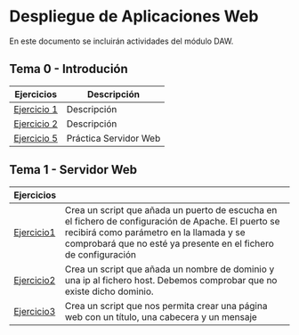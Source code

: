 # Despliegue de Aplicaciones Web
En este documento se incluirán actividades del módulo DAW.
## Tema 0 - Introdución
|Ejercicios|Descripción|
|----------|-----------|
|[Ejercicio 1](Tema0/Ejercicio1.md)|Descripción|
|[Ejercicio 2](Tema0/Ejercicio2.md)|Descripción|
|[Ejercicio 5](Tema0/Ejercicio5.md)|Práctica Servidor Web|

## Tema 1 - Servidor Web
|Ejercicios||
|----------|-----------|
|[Ejercicio1](Tema1/addport.ssh)|Crea un script que añada un puerto de escucha en el fichero de configuración de Apache. El puerto se recibirá como parámetro en la llamada y se comprobará que no esté ya presente en el fichero de configuración|
|[Ejercicio2](Tema1/adddomain.ssh)|Crea un script que añada un nombre de dominio y una ip al fichero host. Debemos comprobar que no existe dicho dominio.|
|[Ejercicio3](Tema1/web.ssh)|Crea un script que nos permita crear una página web con un título, una cabecera y un mensaje|

